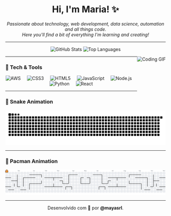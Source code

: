 <h1 align="center">Hi, I'm Maria! ✨</h1>

<p align="center">
  <em>
    Passionate about technology, web development, data science, automation and all things code. <br>
    Here you'll find a bit of everything I'm learning and creating!
  </em>
</p>

---

<div align="center">
  <img src="https://github-readme-stats.vercel.app/api?username=mayasrl&hide_title=false&hide_rank=false&show_icons=true&include_all_commits=true&count_private=true&disable_animations=false&theme=codeSTACKr&locale=en&hide_border=true" height="150" alt="GitHub Stats" />
  <img src="https://github-readme-stats.vercel.app/api/top-langs?username=mayasrl&locale=en&hide_title=false&layout=compact&card_width=320&langs_count=5&theme=codeSTACKr&hide_border=true" height="150" alt="Top Languages" />
</div>


<img 
     align="right" 
     height="150" 
     src="https://i.pinimg.com/originals/6f/b9/74/6fb9743af1895e492bb759e5b42ee4d3.gif" 
     alt="Coding GIF" 
/>

---

### 🔧 Tech & Tools

<div align="center">
  <img src="https://cdn.jsdelivr.net/gh/devicons/devicon/icons/amazonwebservices/amazonwebservices-plain-wordmark.svg" height="30" alt="AWS" />
  <img width="12" />
  <img src="https://cdn.jsdelivr.net/gh/devicons/devicon/icons/css3/css3-original.svg" height="30" alt="CSS3" />
  <img width="12" />
  <img src="https://cdn.jsdelivr.net/gh/devicons/devicon/icons/html5/html5-original.svg" height="30" alt="HTML5" />
  <img width="12" />
  <img src="https://cdn.jsdelivr.net/gh/devicons/devicon/icons/javascript/javascript-original.svg" height="30" alt="JavaScript" />
  <img width="12" />
  <img src="https://cdn.jsdelivr.net/gh/devicons/devicon/icons/nodejs/nodejs-original.svg" height="30" alt="Node.js" />
  <img width="12" />
  <img src="https://cdn.jsdelivr.net/gh/devicons/devicon/icons/python/python-original.svg" height="30" alt="Python" />
  <img width="12" />
  <img src="https://cdn.jsdelivr.net/gh/devicons/devicon/icons/react/react-original.svg" height="30" alt="React" />
</div>

---

### 🐍 Snake Animation

<div align="center">
  <picture>
    <source media="(prefers-color-scheme: dark)" srcset="https://raw.githubusercontent.com/mayasrl/mayasrl/output/snake-dark.svg">
    <img src="https://raw.githubusercontent.com/mayasrl/mayasrl/output/snake.svg" alt="Snake animation" />
  </picture>
</div>

---

### 👾 Pacman Animation

<div align="center">
  <picture>
    <source media="(prefers-color-scheme: dark)" srcset="https://raw.githubusercontent.com/mayasrl/mayasrl/output/pacman-contribution-graph-dark.svg">
    <img src="https://raw.githubusercontent.com/mayasrl/mayasrl/output/pacman-contribution-graph.svg" alt="Pac‑Man animation" />
  </picture>
</div>

---

<p align="center">
  Desenvolvido com 💛 por <strong>@mayasrl</strong>.
</p>
